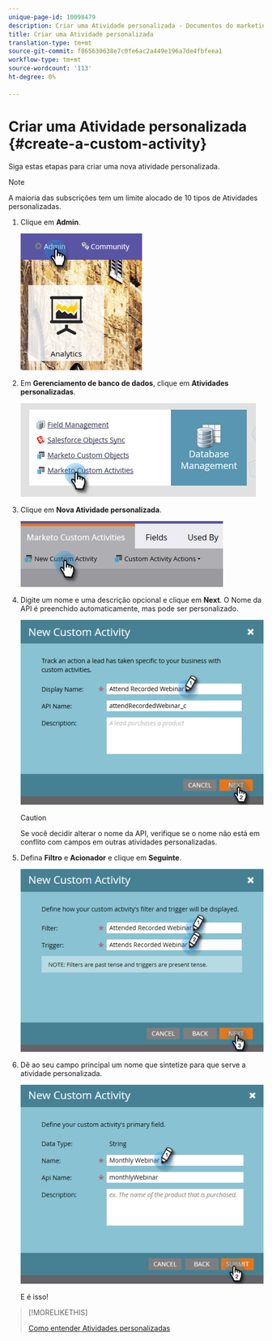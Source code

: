 ```yaml
---
unique-page-id: 10098479
description: Criar uma Atividade personalizada - Documentos do marketing - Documentação do produto
title: Criar uma Atividade personalizada
translation-type: tm+mt
source-git-commit: f865630638e7c0fe6ac2a449e196a7de4fbfeea1
workflow-type: tm+mt
source-wordcount: '113'
ht-degree: 0%

---
```



# Criar uma Atividade personalizada {#create-a-custom-activity}

Siga estas etapas para criar uma nova atividade personalizada.

>[!NOTE]
>
>A maioria das subscrições tem um limite alocado de 10 tipos de Atividades personalizadas.

1. Clique em **Admin**.

   ![](assets/one.png)

1. Em **Gerenciamento de banco de dados**, clique em **Atividades personalizadas**.

   ![](assets/two.png)

1. Clique em **Nova Atividade personalizada**.

   ![](assets/three.png)

1. Digite um nome e uma descrição opcional e clique em **Next**. O Nome da API é preenchido automaticamente, mas pode ser personalizado.

   ![](assets/four.png)

   >[!CAUTION]
   >
   >Se você decidir alterar o nome da API, verifique se o nome não está em conflito com campos em outras atividades personalizadas.

1. Defina **Filtro** e **Acionador** e clique em **Seguinte**.

   ![](assets/five.png)

1. Dê ao seu campo principal um nome que sintetize para que serve a atividade personalizada.

   ![](assets/six.png)

   E é isso!

>[!MORELIKETHIS]
>
>[Como entender Atividades personalizadas](/help/marketo/product-docs/administration/marketo-custom-activities/understanding-custom-activities.md)

